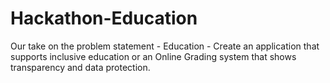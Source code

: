 # Hackathon-Education
Our take on the problem statement - Education - Create an application that supports inclusive education or an Online Grading system that shows transparency and data protection.
